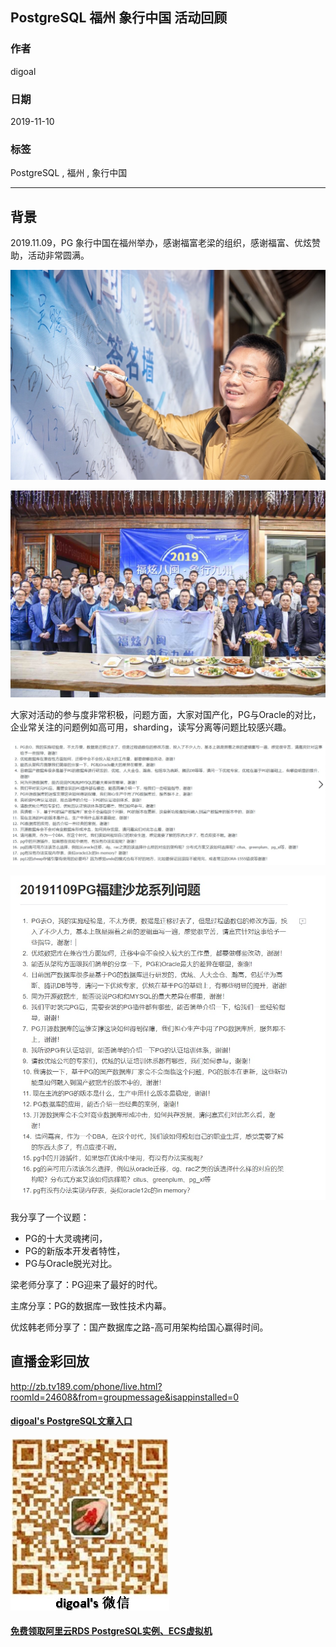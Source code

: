 ## PostgreSQL 福州 象行中国 活动回顾  
                                                                                           
### 作者                                                  
digoal                                                                                           
                                                                                           
### 日期                                                                                           
2019-11-10                                                                                        
                                                                                           
### 标签                                                                                           
PostgreSQL , 福州 , 象行中国  
                                                                                           
----                                                                                           
                                                                                           
## 背景      
2019.11.09，PG 象行中国在福州举办，感谢福富老梁的组织，感谢福富、优炫赞助，活动非常圆满。   
  
![pic](20191110_01_pic_003.jpg)  
  
![pic](20191110_01_pic_004.jpg)  
  
大家对活动的参与度非常积极，问题方面，大家对国产化，PG与Oracle的对比，企业常关注的问题例如高可用，sharding，读写分离等问题比较感兴趣。  
  
![pic](20191110_01_pic_001.jpg)  
  
![pic](20191110_01_pic_002.jpg)  
  
我分享了一个议题：  
  
- PG的十大灵魂拷问，         
- PG的新版本开发者特性，     
- PG与Oracle脱光对比。      
  
梁老师分享了：PG迎来了最好的时代。    
  
主席分享：PG的数据库一致性技术内幕。    
  
优炫韩老师分享了：国产数据库之路-高可用架构给国心赢得时间。    
  
## 直播金彩回放  
http://zb.tv189.com/phone/live.html?roomId=24608&from=groupmessage&isappinstalled=0  
    
  
  
  
#### [digoal's PostgreSQL文章入口](https://github.com/digoal/blog/blob/master/README.md "22709685feb7cab07d30f30387f0a9ae")
  
  
![digoal's weixin](../pic/digoal_weixin.jpg "f7ad92eeba24523fd47a6e1a0e691b59")
  
  
#### [免费领取阿里云RDS PostgreSQL实例、ECS虚拟机](https://www.aliyun.com/database/postgresqlactivity "57258f76c37864c6e6d23383d05714ea")
  
